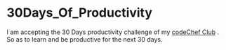 # 30Days_Of_Productivity
I am accepting the 30 Days productivity challenge of my [codeChef Club](https://github.com/CodeChef-SRMRMP) . So as to learn and be productive for the next 30 days.
